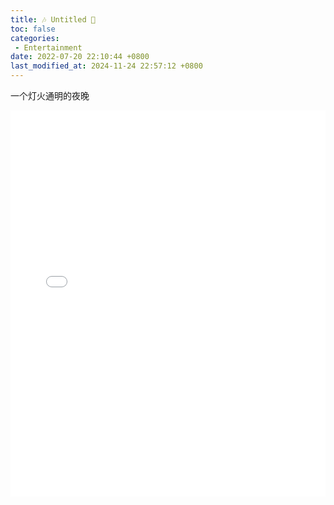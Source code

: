 ```yaml
---
title: 🎶 Untitled 🌃
toc: false
categories:
 - Entertainment
date: 2022-07-20 22:10:44 +0800
last_modified_at: 2024-11-24 22:57:12 +0800
---
```


一个灯火通明的夜晚

<iframe class="iframe--video" src="//player.bilibili.com/player.html?aid=457697599&bvid=BV1U5411L77d&cid=252243787&page=1&high_quality=1&danmaku=0" allowfullscreen="allowfullscreen" width="100%" height="618" scrolling="no" frameborder="0" sandbox="allow-top-navigation allow-same-origin allow-forms allow-scripts"> </iframe>